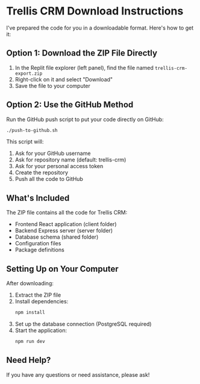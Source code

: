 # Trellis CRM Download Instructions

I've prepared the code for you in a downloadable format. Here's how to get it:

## Option 1: Download the ZIP File Directly

1. In the Replit file explorer (left panel), find the file named `trellis-crm-export.zip`
2. Right-click on it and select "Download"
3. Save the file to your computer

## Option 2: Use the GitHub Method

Run the GitHub push script to put your code directly on GitHub:

```bash
./push-to-github.sh
```

This script will:
1. Ask for your GitHub username
2. Ask for repository name (default: trellis-crm)
3. Ask for your personal access token
4. Create the repository
5. Push all the code to GitHub

## What's Included

The ZIP file contains all the code for Trellis CRM:

- Frontend React application (client folder)
- Backend Express server (server folder)
- Database schema (shared folder)
- Configuration files
- Package definitions

## Setting Up on Your Computer

After downloading:

1. Extract the ZIP file
2. Install dependencies:
   ```bash
   npm install
   ```
3. Set up the database connection (PostgreSQL required)
4. Start the application:
   ```bash
   npm run dev
   ```

## Need Help?

If you have any questions or need assistance, please ask!